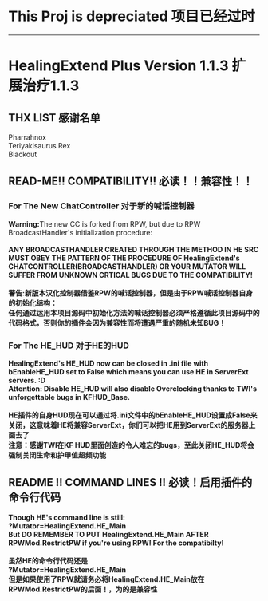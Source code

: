 # This Proj is **depreciated** 项目已经**过时**
----
# HealingExtend Plus Version 1.1.3 扩展治疗1.1.3
## THX LIST 感谢名单
Pharrahnox<br>
Teriyakisaurus Rex<br>
Blackout<br>

## READ-ME!! COMPATIBILITY!! 必读！！兼容性！！
### For The New ChatController 对于新的喊话控制器
<b>Warning:</b>The new CC is forked from RPW, but due to RPW BroadcastHandler's initialization procedure:<br><br>
<b>ANY BROADCASTHANDLER CREATED THROUGH THE METHOD IN HE SRC MUST OBEY THE PATTERN OF THE PROCEDURE OF HealingExtend's CHATCONTROLLER(BROADCASTHANDLER) OR YOUR MUTATOR WILL SUFFER FROM UNKNOWN CRTICAL BUGS DUE TO THE COMPATIBILITY!<b><br>
  <br><b>警告:</b>新版本汉化控制器借鉴RPW的喊话控制器，但是由于RPW喊话控制器自身的初始化结构：<br>
  <b>任何通过运用本项目源码中初始化方法的喊话控制器必须严格遵循此项目源码中的代码格式，否则你的插件会因为兼容性而将遭遇严重的随机未知BUG！</b><br>
### For The HE_HUD 对于HE的HUD
  HealingExtend's HE_HUD now can be closed in .ini file with bEnableHE_HUD set to False which means you can use HE in ServerExt servers. :D
  <br><b>Attention: Disable HE_HUD will also disable Overclocking thanks to TWI's unforgettable bugs in KFHUD_Base.</b>
  <br><br>
  HE插件的自身HUD现在可以通过将.ini文件中的bEnableHE_HUD设置成False来关闭，这意味着HE将兼容ServerExt，你们可以把HE用到ServerExt的服务器上面去了<br>
  <b>注意：感谢TWI在KF HUD里面创造的令人难忘的bugs，至此关闭HE_HUD将会强制关闭生命和护甲值超频功能</b><br>
  
## README !! COMMAND LINES !! 必读！启用插件的命令行代码
Though HE's command line is still:<br>
?Mutator=HealingExtend.HE_Main<br>
But <b> DO REMEMBER TO PUT HealingExtend.HE_Main AFTER RPWMod.RestrictPW if you're using RPW!</b> For the compatibilty!<br><br>
虽然HE的命令行代码还是<br>
?Mutator=HealingExtend.HE_Main<br>
但是<b>如果使用了RPW就请务必将HealingExtend.HE_Main放在RPWMod.RestrictPW的后面！</b>，为的是兼容性
